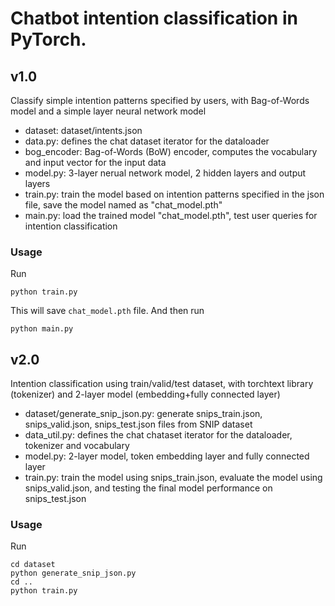 # Chatbot intention classification in PyTorch.  

## v1.0
Classify simple intention patterns specified by users, with Bag-of-Words model and a simple layer neural network model
- dataset: dataset/intents.json
- data.py: defines the chat dataset iterator for the dataloader
- bog_encoder: Bag-of-Words (BoW) encoder, computes the vocabulary and input vector for the input data
- model.py: 3-layer nerual network model, 2 hidden layers and output layers
- train.py: train the model based on intention patterns specified in the json file, save the model named as "chat_model.pth"
- main.py: load the trained model "chat_model.pth", test user queries for intention classification

### Usage
Run
```console
python train.py
```
This will save `chat_model.pth` file. And then run
```console
python main.py
```

## v2.0
Intention classification using train/valid/test dataset, with torchtext library (tokenizer) and 2-layer model (embedding+fully connected layer)
- dataset/generate_snip_json.py: generate snips_train.json, snips_valid.json, snips_test.json files from SNIP dataset
- data_util.py: defines the chat chataset iterator for the dataloader, tokenizer and vocabulary
- model.py: 2-layer model, token embedding layer and fully connected layer
- train.py: train the model using snips_train.json, evaluate the model using snips_valid.json, and testing the final model performance on snips_test.json 

### Usage
Run
```console
cd dataset
python generate_snip_json.py
cd ..
python train.py
```